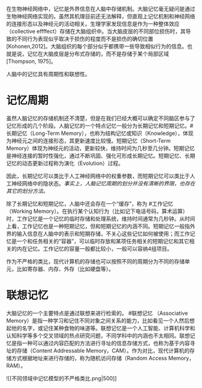 在生物神经网络中，记忆是外界信息在人脑中存储机制。大脑记忆毫无疑问是通过生物神经网络实现的。虽然其机理目前还无法解释，但直观上记忆机制和神经网络的连接形态以及神经元的活动相关。生理学家发现信息是作为一种整体效应（collective effffect）存储在大脑组织中。当大脑皮层的不同部位损伤时，其导致的不同行为表现似乎取决于损伤的程度而不是损伤的确切位置[Kohonen,2012]。大脑组织的每个部分似乎都携带一些导致相似行为的信息。也就是说，记忆在大脑皮层是分布式存储的，而不是存储于某个局部区域[Thompson, 1975]。

人脑中的记忆具有周期性和联想性。

# 记忆周期
虽然人脑记忆的存储机制还不清楚，但是在我们已经大概可以确定不同脑区参与了记忆形成的几个阶段。人脑记忆的一个特点记忆一般分为长期记忆和短期记忆。#长期记忆（Long-Term Memory），也称为结构记忆或知识（Knowledge），体现为神经元之间的连接形态，其更新速度比较慢。短期记忆（Short-Term Memory）体现为神经元的活动，更新较快，维持时间为几秒至几分钟。短期记忆是神经连接的暂时性强化，通过不断巩固、强化可形成长期记忆。短期记忆、长期记忆的动态更新过程称为演化（Evolution）过程。

因此，长期记忆可以类比于人工神经网络中的权重参数，而短期记忆可以类比于人工神经网络中的隐状态。*事实上，人脑记忆周期的划分并没有清晰的界限，也存在其它的划分方法。*

除了长期记忆和短期记忆，人脑中还会存在一个“缓存”，称为 #工作记忆 （Working Memory）。在执行某个认知行为（比如记下电话号码，算术运算）时，工作记忆是一个记忆的临时存储和处理系统，维持时间通常为几秒钟。从时间上看，工作记忆也是一种短期记忆，但和短期记忆的内涵不同。短期记忆一般指外界的输入信息在人脑中的表示和短期存储，不关心这些记忆如何被使用；而工作记忆是一个和任务相关的“容器”，可以临时存放和某项任务相关的短期记忆和其它相关的内在记忆。工作记忆的容量一般都比较小，一般可以容纳4组项目。

作为不严格的类比，现代计算机的存储也可以按照不同的周期分为不同的存储单元，比如寄存器、内存、外存（比如硬盘等）。

# 联想记忆
大脑记忆的一个主要特点是通过联想来进行检索的。 #联想记忆 （Associative Memory）是指一种学习和记住不同对象之间关系的能力，比如看见一个人然后想起他的名字，或记住某种食物的味道等。联想记忆是一个人工智能、计算机科学和认知科学等多个交叉领域的热点研究问题，不同学科中的内涵也不太相同。联想记忆是指一种可以通过内容匹配的方法进行寻址的信息存储方式，也称为基于内容寻址的存储（Content Addressable Memory，CAM）。作为对比，现代计算机的存储方式根据地址来进行存储的，称为随机访问存储（Random Access Memory，RAM）。

![[不同领域中记忆模型的不严格类比.png|500]]
